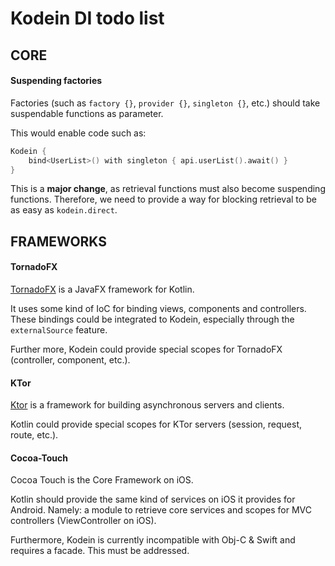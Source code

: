 Kodein DI todo list
===================

CORE
----

#### Suspending factories

Factories (such as `factory {}`, `provider {}`, `singleton {}`, etc.) should take suspendable functions as parameter.

This would enable code such as:

```kotlin
Kodein {
    bind<UserList>() with singleton { api.userList().await() }
}
```

This is a **major change**, as retrieval functions must also become suspending functions.
Therefore, we need to provide a way for blocking retrieval to be as easy as `kodein.direct`.


FRAMEWORKS
----------

#### TornadoFX

[TornadoFX](https://github.com/edvin/tornadofx) is a JavaFX framework for Kotlin.

It uses some kind of IoC for binding views, components and controllers.
These  bindings could be integrated to Kodein, especially through the `externalSource` feature.

Further more, Kodein could provide special scopes for TornadoFX (controller, component, etc.).

#### KTor

[Ktor](https://ktor.io/) is a framework for building asynchronous servers and clients.

Kotlin could provide special scopes for KTor servers (session, request, route, etc.).

#### Cocoa-Touch

Cocoa Touch is the Core Framework on iOS.

Kotlin should provide the same kind of services on iOS it provides for Android.
Namely: a module to retrieve core services and scopes for MVC controllers (ViewController on iOS).

Furthermore, Kodein is currently incompatible with Obj-C & Swift and requires a facade.
This must be addressed.

